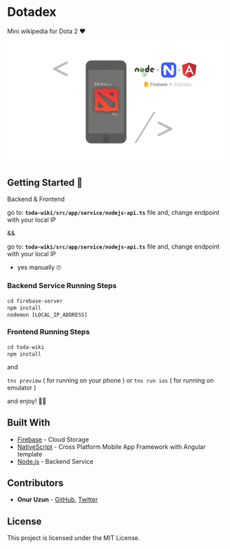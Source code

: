 
# Dotadex 

Mini wikipedia for Dota 2 ❤️

![Dotadex](toda-wiki/src/app/assets/img/Dotadex.png)

## Getting Started 🤘
Backend & Frontend

go to: 
**`toda-wiki/src/app/service/nodejs-api.ts`** file and, change endpoint with your local IP
 
&&

go to:
**`toda-wiki/src/app/service/nodejs-api.ts`** file and, change endpoint with your local IP 

- yes manually 🙄


### Backend Service Running Steps

```
cd firebase-server
npm install
nodemon [LOCAL_IP_ADDRESS]
``` 

### Frontend  Running Steps

```
cd toda-wiki
npm install
``` 
and

`tns preview` ( for running on your phone ) 
or
`tns run ios` ( for running on emulator )

and enjoy! 🎉🎉


   
## Built With

* [Firebase](https://firebase.google.com/docs/cli/) - Cloud Storage
* [NativeScript](https://docs.nativescript.org/angular/start/quick-setup) -  Cross Platform Mobile App Framework with Angular template
* [Node.js](https://nodejs.org) - Backend Service


## Contributors

* **Onur Uzun**  - [GitHub](https://github.com/onuruzun),  [Twitter](https://twitter.com/onuriart)


## License

This project is licensed under the MIT License.
